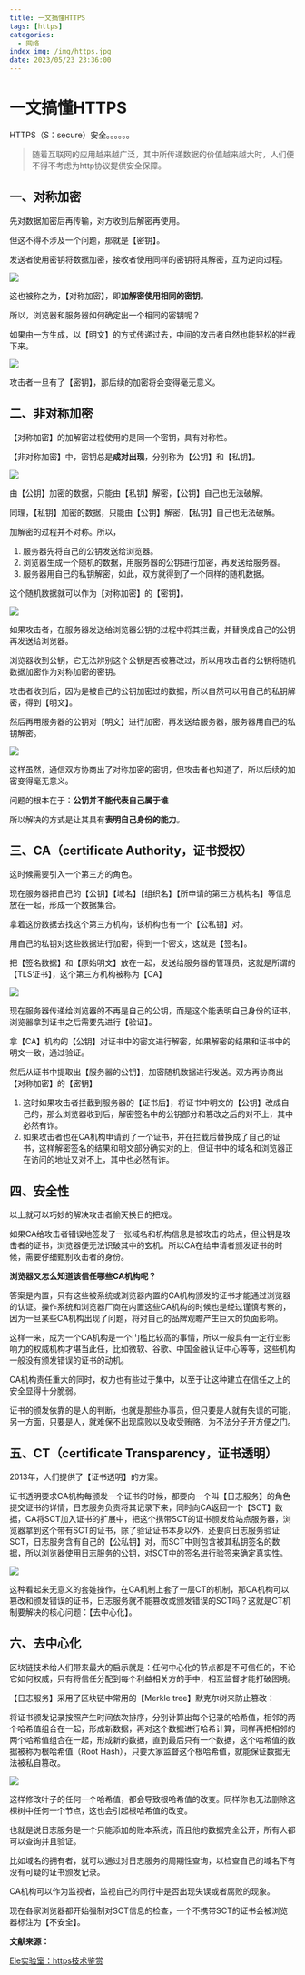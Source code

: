 ```yaml
---
title: 一文搞懂HTTPS
tags: [https]
categories:
  - 网络
index_img: /img/https.jpg
date: 2023/05/23 23:36:00
---
```

# 一文搞懂HTTPS

HTTPS（S：secure）安全。。。。。。

> 随着互联网的应用越来越广泛，其中所传递数据的价值越来越大时，人们便不得不考虑为http协议提供安全保障。

## 一、对称加密

先对数据加密后再传输，对方收到后解密再使用。

但这不得不涉及一个问题，那就是【密钥】。

发送者使用密钥将数据加密，接收者使用同样的密钥将其解密，互为逆向过程。

![](https://gitee.com/haktiong/picture-warehouse/raw/master/images/https/image-20230523011422840.png)

这也被称之为，【对称加密】，即**加解密使用相同的密钥**。

所以，浏览器和服务器如何确定出一个相同的密钥呢？

如果由一方生成，以【明文】的方式传递过去，中间的攻击者自然也能轻松的拦截下来。

![](https://gitee.com/haktiong/picture-warehouse/raw/master/images/https/image-20230523012044625.png)

攻击者一旦有了【密钥】，那后续的加密将会变得毫无意义。

## 二、非对称加密

【对称加密】的加解密过程使用的是同一个密钥，具有对称性。

【非对称加密】中，密钥总是**成对出现**，分别称为【公钥】和【私钥】。

![](https://gitee.com/haktiong/picture-warehouse/raw/master/images/https/image-20230523013035936.png)

由【公钥】加密的数据，只能由【私钥】解密，【公钥】自己也无法破解。

同理，【私钥】加密的数据，只能由【公钥】解密，【私钥】自己也无法破解。

加解密的过程并不对称。所以，

1. 服务器先将自己的公钥发送给浏览器。
2. 浏览器生成一个随机的数据，用服务器的公钥进行加密，再发送给服务器。
3. 服务器用自己的私钥解密，如此，双方就得到了一个同样的随机数据。

这个随机数据就可以作为【对称加密】的【密钥】。

![](https://gitee.com/haktiong/picture-warehouse/raw/master/images/https/image-20230523014043587.png)

如果攻击者，在服务器发送给浏览器公钥的过程中将其拦截，并替换成自己的公钥再发送给浏览器。

浏览器收到公钥，它无法辨别这个公钥是否被篡改过，所以用攻击者的公钥将随机数据加密作为对称加密的密钥。

攻击者收到后，因为是被自己的公钥加密过的数据，所以自然可以用自己的私钥解密，得到【明文】。

然后再用服务器的公钥对【明文】进行加密，再发送给服务器，服务器用自己的私钥解密。

![](https://gitee.com/haktiong/picture-warehouse/raw/master/images/https/image-20230523015426689.png)

这样虽然，通信双方协商出了对称加密的密钥，但攻击者也知道了，所以后续的加密变得毫无意义。

问题的根本在于：**公钥并不能代表自己属于谁**

所以解决的方式是让其具有**表明自己身份的能力**。

## 三、CA（certificate Authority，证书授权）

这时候需要引入一个第三方的角色。

现在服务器把自己的【公钥】【域名】【组织名】【所申请的第三方机构名】等信息放在一起，形成一个数据集合。

拿着这份数据去找这个第三方机构，该机构也有一个【公私钥】对。

用自己的私钥对这些数据进行加密，得到一个密文，这就是【签名】。

把【签名数据】和【原始明文】放在一起，发送给服务器的管理员，这就是所谓的【TLS证书】，这个第三方机构被称为【CA】

![](https://gitee.com/haktiong/picture-warehouse/raw/master/images/https/image-20230523223227212.png)

现在服务器传递给浏览器的不再是自己的公钥，而是这个能表明自己身份的证书，浏览器拿到证书之后需要先进行【验证】。

拿【CA】机构的【公钥】对证书中的密文进行解密，如果解密的结果和证书中的明文一致，通过验证。

然后从证书中提取出【服务器的公钥】，加密随机数据进行发送。双方再协商出【对称加密】的【密钥】



1. 这时如果攻击者拦截到服务器的【证书后】，将证书中明文的【公钥】改成自己的，那么浏览器收到后，解密签名中的公钥部分和篡改之后的对不上，其中必然有诈。
2. 如果攻击者也在CA机构申请到了一个证书，并在拦截后替换成了自己的证书，这样解密签名的结果和明文部分确实对的上，但证书中的域名和浏览器正在访问的地址又对不上，其中也必然有诈。

## 四、安全性

以上就可以巧妙的解决攻击者偷天换日的把戏。

如果CA给攻击者错误地签发了一张域名和机构信息是被攻击的站点，但公钥是攻击者的证书，浏览器便无法识破其中的玄机。所以CA在给申请者颁发证书的时候，需要仔细甄别攻击者的身份。

**浏览器又怎么知道该信任哪些CA机构呢？**

答案是内置，只有这些被系统或浏览器内置的CA机构颁发的证书才能通过浏览器的认证。操作系统和浏览器厂商在内置这些CA机构的时候也是经过谨慎考察的，因为一旦某些CA机构出现了问题，将对自己的品牌观瞻产生巨大的负面影响。

这样一来，成为一个CA机构是一个门槛比较高的事情，所以一般具有一定行业影响力的权威机构才堪当此任，比如微软、谷歌、中国金融认证中心等等，这些机构一般没有颁发错误的证书的动机。

CA机构责任重大的同时，权力也有些过于集中，以至于让这种建立在信任之上的安全显得十分脆弱。

证书的颁发依靠的是人的判断，也就是那些办事员，但只要是人就有失误的可能，另一方面，只要是人，就难保不出现腐败以及收受贿赂，为不法分子开方便之门。

## 五、CT（certificate Transparency，证书透明）

2013年，人们提供了【证书透明】的方案。

证书透明要求CA机构每颁发一个证书的时候，都要向一个叫【日志服务】的角色提交证书的详情，日志服务负责将其记录下来，同时向CA返回一个【SCT】数据，CA将SCT加入证书的扩展中，把这个携带SCT的证书颁发给站点服务器，浏览器拿到这个带有SCT的证书，除了验证证书本身以外，还要向日志服务验证SCT，日志服务含有自己的【公私钥】对，而SCT中则包含被其私钥签名的数据，所以浏览器使用日志服务的公钥，对SCT中的签名进行验签来确定真实性。

![](https://gitee.com/haktiong/picture-warehouse/raw/master/images/https/image-20230523231802878.png)

这种看起来无意义的套娃操作，在CA机制上套了一层CT的机制，那CA机构可以篡改和颁发错误的证书，日志服务就不能篡改或颁发错误的SCT吗？这就是CT机制要解决的核心问题：【去中心化】。

## 六、去中心化

区块链技术给人们带来最大的启示就是：任何中心化的节点都是不可信任的，不论它如何权威，只有将信任分配到每个利益相关方的手中，相互监督才能打破困境。

【日志服务】采用了区块链中常用的【Merkle tree】默克尔树来防止篡改：

将证书颁发记录按照产生时间依次排序，分别计算出每个记录的哈希值，相邻的两个哈希值组合在一起，形成新数据，再对这个数据进行哈希计算，同样再把相邻的两个哈希值组合在一起，形成新的数据，直到最后只有一个数据，这个哈希值的数据被称为根哈希值（Root Hash），只要大家监督这个根哈希值，就能保证数据无法被私自篡改。

![](https://gitee.com/haktiong/picture-warehouse/raw/master/images/https/image-20230523233348242.png)

这样修改叶子的任何一个哈希值，都会导致根哈希值的改变。同样你也无法删除这棵树中任何一个节点，这也会引起根哈希值的改变。

也就是说日志服务是一个只能添加的账本系统，而且他的数据完全公开，所有人都可以查询并且验证。

比如域名的拥有者，就可以通过对日志服务的周期性查询，以检查自己的域名下有没有可疑的证书颁发记录。

CA机构可以作为监视者，监视自己的同行中是否出现失误或者腐败的现象。

现在各家浏览器都开始强制对SCT信息的检查，一个不携带SCT的证书会被浏览器标注为【不安全】。

**文献来源：**

[Ele实验室：https技术鉴赏](https://www.bilibili.com/video/BV1uY4y1D7Ng/)